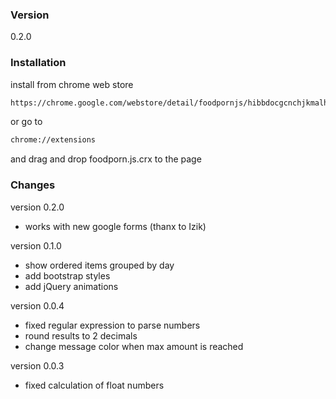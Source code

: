 ### Version
0.2.0

### Installation

install from chrome web store

```sh
https://chrome.google.com/webstore/detail/foodpornjs/hibbdocgcnchjkmalhdddiacikhanndd?hl=en-US
```

or go to
```sh
chrome://extensions
```
and drag and drop foodporn.js.crx to the page

### Changes

version 0.2.0

* works with new google forms (thanx to Izik)

version 0.1.0

* show ordered items grouped by day
* add bootstrap styles
* add jQuery animations

version 0.0.4

* fixed regular expression to parse numbers
* round results to 2 decimals
* change message color when max amount is reached

version 0.0.3

* fixed calculation of float numbers
